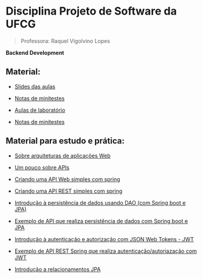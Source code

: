 # Disciplina Projeto de Software da UFCG
> Professora: Raquel Vigolvino Lopes

**Backend Development**

## Material:

- [Slides das aulas](aulas/)

- [Notas de minitestes](https://docs.google.com/spreadsheets/d/e/2PACX-1vRDxs5WfLVcCE8Kjxc0laU25YORJti2Yk0ezUZhS65QrCpulWClD-uRWY-BFzdCIuaPgKUeyHvIm37y/pubhtml?gid=1849612040&single=true)

- [Aulas de laboratório](aulas/labs.md)

- [Notas de minitestes](2019.2/notas.md)

## Material para estudo e prática:

- [Sobre arquiteturas de aplicações Web](material/back_arquitetura.md)

- [Um pouco sobre APIs](material/back_API.md)

- [Criando uma API Web simples com spring](material/back_hello.md)

- [Criando uma API REST simples com spring](material/back_springMVC.md)

- [Introdução à persistência de dados usando DAO (com Spring boot e JPA)](material/back_DAO.md)

- [Exemplo de API que realiza persistência de dados com Spring boot e JPA](material/back_DAO_exemplo.md)

- [Introdução à autenticação e autorização com JSON Web Tokens - JWT](material/back_autorizacao.md)

- [Exemplo de API REST Spring que realiza autenticação/autoriazação com JWT](material/back_JWT_exemplo.md)

- [Introdução a relacionamentos JPA](material/back_relacionamentosJPA.md)

